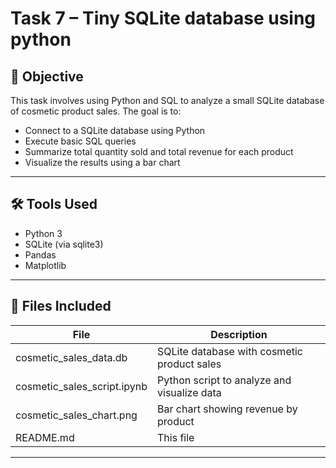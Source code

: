 # Task 7 – Tiny SQLite database using python

## 📌 Objective

This task involves using Python and SQL to analyze a small SQLite database of cosmetic product sales. The goal is to:

- Connect to a SQLite database using Python
- Execute basic SQL queries
- Summarize total quantity sold and total revenue for each product
- Visualize the results using a bar chart

---

## 🛠 Tools Used

- Python 3
- SQLite (via sqlite3)
- Pandas
- Matplotlib

---

## 📂 Files Included

| File | Description |
|------|-------------|
| cosmetic_sales_data.db | SQLite database with cosmetic product sales |
| cosmetic_sales_script.ipynb | Python script to analyze and visualize data |
| cosmetic_sales_chart.png | Bar chart showing revenue by product |
| README.md | This file |

---
